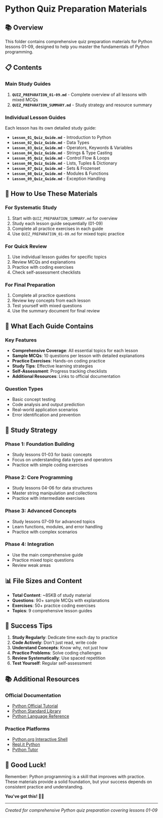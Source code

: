 # Python Quiz Preparation Materials

## 📚 Overview
This folder contains comprehensive quiz preparation materials for Python lessons 01-09, designed to help you master the fundamentals of Python programming.

## 📋 Contents

### Main Study Guides
1. **`QUIZ_PREPARATION_01-09.md`** - Complete overview of all lessons with mixed MCQs
2. **`QUIZ_PREPARATION_SUMMARY.md`** - Study strategy and resource summary

### Individual Lesson Guides
Each lesson has its own detailed study guide:

- **`Lesson_01_Quiz_Guide.md`** - Introduction to Python
- **`Lesson_02_Quiz_Guide.md`** - Data Types
- **`Lesson_03_Quiz_Guide.md`** - Operators, Keywords & Variables
- **`Lesson_04_Quiz_Guide.md`** - Strings & Type Casting
- **`Lesson_05_Quiz_Guide.md`** - Control Flow & Loops
- **`Lesson_06_Quiz_Guide.md`** - Lists, Tuples & Dictionary
- **`Lesson_07_Quiz_Guide.md`** - Sets & Frozenset
- **`Lesson_08_Quiz_Guide.md`** - Modules & Functions
- **`Lesson_09_Quiz_Guide.md`** - Exception Handling

## 🎯 How to Use These Materials

### For Systematic Study
1. Start with `QUIZ_PREPARATION_SUMMARY.md` for overview
2. Study each lesson guide sequentially (01-09)
3. Complete all practice exercises in each guide
4. Use `QUIZ_PREPARATION_01-09.md` for mixed topic practice

### For Quick Review
1. Use individual lesson guides for specific topics
2. Review MCQs and explanations
3. Practice with coding exercises
4. Check self-assessment checklists

### For Final Preparation
1. Complete all practice questions
2. Review key concepts from each lesson
3. Test yourself with mixed questions
4. Use the summary document for final review

## 📝 What Each Guide Contains

### Key Features
- **Comprehensive Coverage**: All essential topics for each lesson
- **Sample MCQs**: 10 questions per lesson with detailed explanations
- **Practice Exercises**: Hands-on coding practice
- **Study Tips**: Effective learning strategies
- **Self-Assessment**: Progress tracking checklists
- **Additional Resources**: Links to official documentation

### Question Types
- Basic concept testing
- Code analysis and output prediction
- Real-world application scenarios
- Error identification and prevention

## 🚀 Study Strategy

### Phase 1: Foundation Building
- Study lessons 01-03 for basic concepts
- Focus on understanding data types and operators
- Practice with simple coding exercises

### Phase 2: Core Programming
- Study lessons 04-06 for data structures
- Master string manipulation and collections
- Practice with intermediate exercises

### Phase 3: Advanced Concepts
- Study lessons 07-09 for advanced topics
- Learn functions, modules, and error handling
- Practice with complex scenarios

### Phase 4: Integration
- Use the main comprehensive guide
- Practice mixed topic questions
- Review weak areas

## 📊 File Sizes and Content
- **Total Content**: ~85KB of study material
- **Questions**: 90+ sample MCQs with explanations
- **Exercises**: 50+ practice coding exercises
- **Topics**: 9 comprehensive lesson guides

## 🎯 Success Tips

1. **Study Regularly**: Dedicate time each day to practice
2. **Code Actively**: Don't just read, write code
3. **Understand Concepts**: Know why, not just how
4. **Practice Problems**: Solve coding challenges
5. **Review Systematically**: Use spaced repetition
6. **Test Yourself**: Regular self-assessment

## 📚 Additional Resources

### Official Documentation
- [Python Official Tutorial](https://docs.python.org/3/tutorial/)
- [Python Standard Library](https://docs.python.org/3/library/)
- [Python Language Reference](https://docs.python.org/3/reference/)

### Practice Platforms
- [Python.org Interactive Shell](https://www.python.org/shell/)
- [Repl.it Python](https://replit.com/languages/python3)
- [Python Tutor](http://pythontutor.com/)

## 🎉 Good Luck!

Remember: Python programming is a skill that improves with practice. These materials provide a solid foundation, but your success depends on consistent practice and understanding.

**You've got this! 🐍✨**

---

*Created for comprehensive Python quiz preparation covering lessons 01-09* 